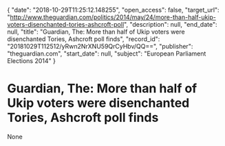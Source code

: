 {
  "date": "2018-10-29T11:25:12.148255", 
  "open_access": false, 
  "target_url": "http://www.theguardian.com/politics/2014/may/24/more-than-half-ukip-voters-disenchanted-tories-ashcroft-poll", 
  "description": null, 
  "end_date": null, 
  "title": "Guardian, The: More than half of Ukip voters were disenchanted Tories, Ashcroft poll finds", 
  "record_id": "20181029T112512/yRwn2NrXNU59QrCyHbv/QQ==", 
  "publisher": "theguardian.com", 
  "start_date": null, 
  "subject": "European Parliament Elections 2014"
}

# Guardian, The: More than half of Ukip voters were disenchanted Tories, Ashcroft poll finds

None